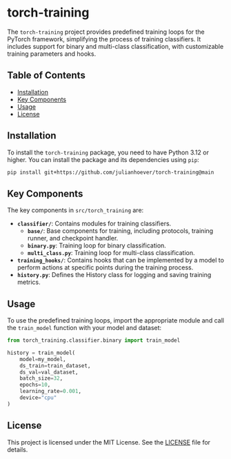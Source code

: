 # torch-training

The `torch-training` project provides predefined training loops for the PyTorch framework, simplifying the process of training classifiers. It includes support for binary and multi-class classification, with customizable training parameters and hooks.

## Table of Contents

- [Installation](#installation)
- [Key Components](#key-components)
- [Usage](#usage)
- [License](#license)

## Installation

To install the `torch-training` package, you need to have Python 3.12 or higher. You can install the package and its dependencies using `pip`:

```bash
pip install git+https://github.com/julianhoever/torch-training@main
```

## Key Components

The key components in `src/torch_training` are:

- **`classifier/`**: Contains modules for training classifiers.
    - **`base/`**: Base components for training, including protocols, training runner, and checkpoint handler.
    - **`binary.py`**: Training loop for binary classification.
    - **`multi_class.py`**: Training loop for multi-class classification.
- **`training_hooks/`**: Contains hooks that can be implemented by a model to perform actions at specific points during the training process.
- **`history.py`**: Defines the History class for logging and saving training metrics.


## Usage

To use the predefined training loops, import the appropriate module and call the `train_model` function with your model and dataset:

```python
from torch_training.classifier.binary import train_model

history = train_model(
    model=my_model,
    ds_train=train_dataset,
    ds_val=val_dataset,
    batch_size=32,
    epochs=10,
    learning_rate=0.001,
    device="cpu"
)
```

## License

This project is licensed under the MIT License. See the [LICENSE](LICENSE) file for details.
